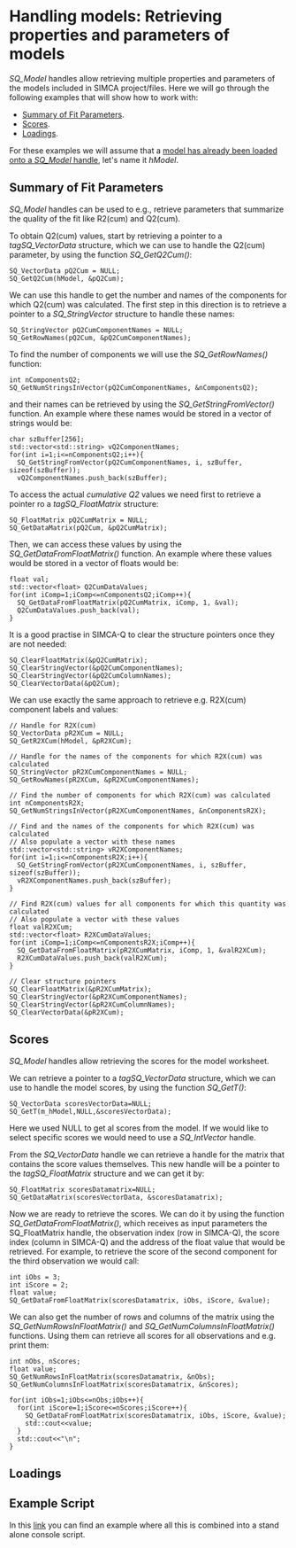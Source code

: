 # Handling models: Retrieving properties and parameters of models

*SQ_Model* handles allow retrieving multiple properties and parameters of the models included in SIMCA project/files. Here we will go through the following examples that will show how to work with:

- [Summary of Fit Parameters](#Summary).
- [Scores](#Scores).
- [Loadings](#Loadings).

For these examples we will assume that a [model has already been loaded onto a *SQ_Model* handle](../05_0_HandlingModels_Introduction/HandlingModels_Introduction.md), let's name it *hModel*.

## <a name="Summary">Summary of Fit Parameters</a>

*SQ_Model* handles can be used to e.g., retrieve parameters that summarize the quality of the fit like R2(cum) and Q2(cum).

To obtain Q2(cum) values, start by retrieving a pointer to a *tagSQ_VectorData* structure, which we can use to handle the Q2(cum) parameter, by using the function *SQ_GetQ2Cum()*:
```
SQ_VectorData pQ2Cum = NULL;
SQ_GetQ2Cum(hModel, &pQ2Cum);
```

We can use this handle to get the number and names of the components for which Q2(cum) was calculated. The first step in this direction is to retrieve a pointer to a *SQ_StringVector* structure to handle these names:
```
SQ_StringVector pQ2CumComponentNames = NULL;
SQ_GetRowNames(pQ2Cum, &pQ2CumComponentNames);
```

To find the number of components we will use the *SQ_GetRowNames()* function:
```
int nComponentsQ2;
SQ_GetNumStringsInVector(pQ2CumComponentNames, &nComponentsQ2);
```

and their names can be retrieved by using the *SQ_GetStringFromVector()* function. An example where these names would be stored in a vector of strings would be:
```
char szBuffer[256];
std::vector<std::string> vQ2ComponentNames;
for(int i=1;i<=nComponentsQ2;i++){
  SQ_GetStringFromVector(pQ2CumComponentNames, i, szBuffer, sizeof(szBuffer));
  vQ2ComponentNames.push_back(szBuffer);  
```

To access the actual *cumulative Q2* values we need first to retrieve a pointer ro a *tagSQ_FloatMatrix* structure:
```
SQ_FloatMatrix pQ2CumMatrix = NULL;
SQ_GetDataMatrix(pQ2Cum, &pQ2CumMatrix);
```

Then, we can access these values by using the *SQ_GetDataFromFloatMatrix()* function. An example where these values would be stored in a vector of floats would be:
```
float val;
std::vector<float> Q2CumDataValues;
for(int iComp=1;iComp<=nComponentsQ2;iComp++){
  SQ_GetDataFromFloatMatrix(pQ2CumMatrix, iComp, 1, &val);
  Q2CumDataValues.push_back(val);
}
```

It is a good practise in SIMCA-Q to clear the structure pointers once they are not needed:
```
SQ_ClearFloatMatrix(&pQ2CumMatrix);
SQ_ClearStringVector(&pQ2CumComponentNames);
SQ_ClearStringVector(&pQ2CumColumnNames);
SQ_ClearVectorData(&pQ2Cum);
```

We can use exactly the same approach to retrieve e.g. R2X(cum) component labels and values:
```
// Handle for R2X(cum)
SQ_VectorData pR2XCum = NULL;
SQ_GetR2XCum(hModel, &pR2XCum);

// Handle for the names of the components for which R2X(cum) was calculated
SQ_StringVector pR2XCumComponentNames = NULL;
SQ_GetRowNames(pR2XCum, &pR2XCumComponentNames);

// Find the number of components for which R2X(cum) was calculated
int nComponentsR2X;
SQ_GetNumStringsInVector(pR2XCumComponentNames, &nComponentsR2X);

// Find and the names of the components for which R2X(cum) was calculated
// Also populate a vector with these names
std::vector<std::string> vR2XComponentNames;
for(int i=1;i<=nComponentsR2X;i++){
  SQ_GetStringFromVector(pR2XCumComponentNames, i, szBuffer, sizeof(szBuffer));
  vR2XComponentNames.push_back(szBuffer);
}

// Find R2X(cum) values for all components for which this quantity was calculated
// Also populate a vector with these values
float valR2XCum;
std::vector<float> R2XCumDataValues;
for(int iComp=1;iComp<=nComponentsR2X;iComp++){
  SQ_GetDataFromFloatMatrix(pR2XCumMatrix, iComp, 1, &valR2XCum);
  R2XCumDataValues.push_back(valR2XCum);
}

// Clear structure pointers
SQ_ClearFloatMatrix(&pR2XCumMatrix);
SQ_ClearStringVector(&pR2XCumComponentNames);
SQ_ClearStringVector(&pR2XCumColumnNames);
SQ_ClearVectorData(&pR2XCum);
```

## <a name="Scores">Scores</a>

*SQ_Model* handles allow retrieving the scores for the model worksheet.

We can retrieve a pointer to a *tagSQ_VectorData* structure, which we can use to handle the model scores, by using the function *SQ_GetT()*:
```
SQ_VectorData scoresVectorData=NULL;
SQ_GetT(m_hModel,NULL,&scoresVectorData);
```

Here we used NULL to get al scores from the model. If we would like to select specific scores we would need to use a *SQ_IntVector* handle.

From the *SQ_VectorData* handle we can retrieve a handle for the matrix that contains the score values themselves. This new handle will be a pointer to the *tagSQ_FloatMatrix* structure and we can  get it by:
```
SQ_FloatMatrix scoresDatamatrix=NULL;
SQ_GetDataMatrix(scoresVectorData, &scoresDatamatrix);
```

Now we are ready to retrieve the scores. We can do it by using the function *SQ_GetDataFromFloatMatrix()*, which receives as input parameters the SQ_FloatMatrix handle, the observation index (row in SIMCA-Q), the score index (column in SIMCA-Q) and the address of the float value that would be retrieved. For example, to retrieve the score of the second component for the third observation we would call:
```
int iObs = 3;
int iScore = 2;
float value;
SQ_GetDataFromFloatMatrix(scoresDatamatrix, iObs, iScore, &value);
```

We can also get the number of rows and columns of the matrix using the *SQ_GetNumRowsInFloatMatrix()* and *SQ_GetNumColumnsInFloatMatrix()* functions. Using them can retrieve all scores for all observations and e.g. print them:
```
int nObs, nScores;
float value;
SQ_GetNumRowsInFloatMatrix(scoresDatamatrix, &nObs);
SQ_GetNumColumnsInFloatMatrix(scoresDatamatrix, &nScores);

for(int iObs=1;iObs<=nObs;iObs++){
  for(int iScore=1;iScore<=nScores;iScore++){
    SQ_GetDataFromFloatMatrix(scoresDatamatrix, iObs, iScore, &value);
    std::cout<<value;
  }
  std::cout<<"\n";
}
```

## <a name="Loadings">Loadings</a>

## <a name="ExampleScript">Example Script</a>

In this [link](HandlingModels_GettingScores.cpp) you can find an example where all this is combined into a stand alone console script.
